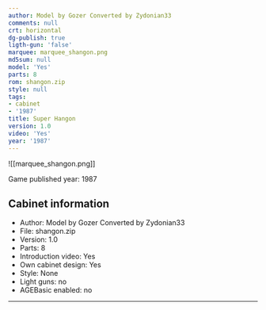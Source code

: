 ```yaml
---
author: Model by Gozer Converted by Zydonian33
comments: null
crt: horizontal
dg-publish: true
ligth-gun: 'false'
marquee: marquee_shangon.png
md5sum: null
model: 'Yes'
parts: 8
rom: shangon.zip
style: null
tags:
- cabinet
- '1987'
title: Super Hangon
version: 1.0
video: 'Yes'
year: '1987'
---
```


![[marquee_shangon.png]]

Game published year: 1987

## Cabinet information

- Author: Model by Gozer Converted by Zydonian33
- File: shangon.zip
- Version: 1.0
- Parts: 8
- Introduction video: Yes
- Own cabinet design: Yes
- Style: None
- Light guns: no
- AGEBasic enabled: no

---
